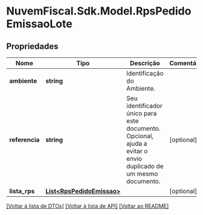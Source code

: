 # NuvemFiscal.Sdk.Model.RpsPedidoEmissaoLote

## Propriedades

Nome | Tipo | Descrição | Comentários
------------ | ------------- | ------------- | -------------
**ambiente** | **string** | Identificação do Ambiente. | 
**referencia** | **string** | Seu identificador único para este documento. Opcional, ajuda a evitar o envio duplicado de um mesmo documento. | [optional] 
**lista_rps** | [**List&lt;RpsPedidoEmissao&gt;**](RpsPedidoEmissao.md) |  | [optional] 

[[Voltar à lista de DTOs]](../README.md#documentation-for-models) [[Voltar à lista de API]](../README.md#documentation-for-api-endpoints) [[Voltar ao README]](../README.md)

